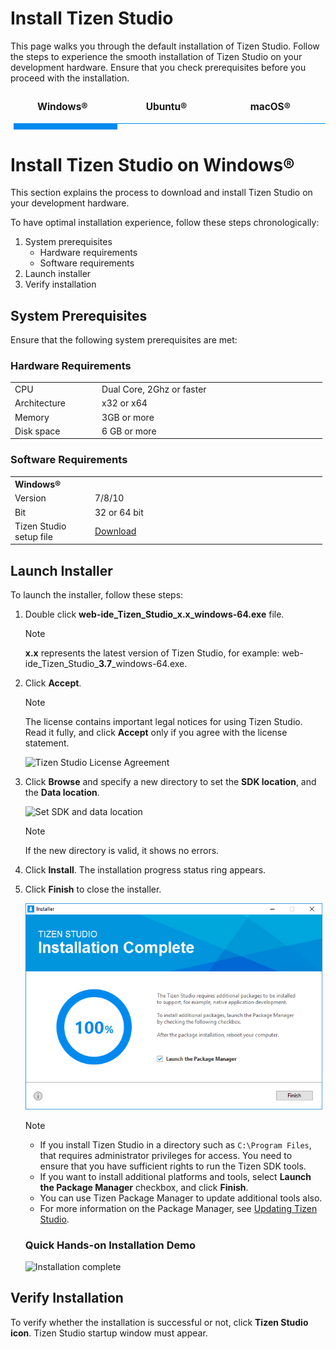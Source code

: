 # Install Tizen Studio

This page walks you through the default installation of Tizen Studio. Follow the steps to experience the smooth installation of Tizen Studio on your development hardware. Ensure that you check prerequisites before you proceed with the installation. 

<style>


.center {
  display: block;
  margin-left: auto;
  margin-right: auto;
  width: 100%;
}
.tabs {
  display: block;
  display: flex;
  -webkit-flex-wrap: wrap;
  -moz-flex-wrap: wrap;
  flex-wrap: wrap;
  margin: 0;
  overflow: hidden; }
  .tabs [class^="tab"] label,
  .tabs [class*=" tab"] label {
    cursor: pointer;
    display: block;
    font-size: 1.1em;
    font-weight: 300;
    line-height: 1em;
    padding: 1rem 0;
    text-align: center; }
  .tabs [class^="tab"] [type="radio"],
  .tabs [class*=" tab"] [type="radio"] {
    border-bottom: 1px solid #008aee;
    cursor: pointer;
    -webkit-appearance: none;
    -moz-appearance: none;
    appearance: none;
    display: block;
    width: 100%;
    -webkit-transition: all 0.3s ease-in-out;
    -moz-transition: all 0.3s ease-in-out;
    -o-transition: all 0.3s ease-in-out;
    transition: all 0.3s ease-in-out; }
    .tabs [class^="tab"] [type="radio"]:hover, .tabs [class^="tab"] [type="radio"]:focus,
    .tabs [class*=" tab"] [type="radio"]:hover,
    .tabs [class*=" tab"] [type="radio"]:focus {
      border-bottom: 5px solid #008aee; }
    .tabs [class^="tab"] [type="radio"]:checked,
    .tabs [class*=" tab"] [type="radio"]:checked {
      border-bottom: 10px solid #008aee; }
    .tabs [class^="tab"] [type="radio"]:checked + div,
    .tabs [class*=" tab"] [type="radio"]:checked + div {
      display:block }
    .tabs [class^="tab"] [type="radio"] + div,
    .tabs [class*=" tab"] [type="radio"] + div {
      padding: rem 0;
      width: inherit;
      display: none;
      margin-inline-start: 800%;
      -webkit-transition: all 0.3s ease-in-out;
      -moz-transition: all 0.3s ease-in-out;
      -o-transition: all 0.3s ease-in-out;
      transition: all 0.3s ease-in-out; }
  .tabs .tab-2 {
    width: 33% }
    .tabs .tab-2 [type="radio"] + div {
      width: 300%;
      margin-left: 0; }
    .tabs .tab-2 [type="radio"]:checked + div {
      margin-left: 0%; }
    .tabs .tab-2:last-child [type="radio"] + div {
      margin-left: 0%; }
    .tabs .tab-2:last-child [type="radio"]:checked + div {
      margin-left: -200% ; }
.tabs .tab-3 {
    width: 33%; }
    .tabs .tab-3 [type="radio"] + div {
      width: 300%;
      margin-left: -200; }
    .tabs .tab-3 [type="radio"]:checked + div {
      margin-left: 0%; }
    .tabs .tab-3:last-child [type="radio"] + div {
      margin-left: 0%; }
    .tabs .tab-3:last-child [type="radio"]:checked + div {
      margin-left: -200%; }
.tabs .tab-4 {
    width: 33%; }
    .tabs .tab-4 [type="radio"] + div {
      width: 300%;
      margin-left: -100%; }
    .tabs .tab- [type="radio"]:checked + div {
      margin-left: 0%; }
    .tabs .tab-4:last-child [type="radio"] + div {
      margin-left: 0%; }
    .tabs .tab-:last-child [type="radio"]:checked + div {
      margin-left: -200%; }
video {
  width: 100%;
  height: auto;
}
</style>

<div class="tabs">
 
  <div class="tab-2">
    <label for="tab2-1"><b>Windows&reg;</b></label>
    <input id="tab2-1" name="tabs-two" type="radio" checked="checked">
  <div>  
  
# Install Tizen Studio on Windows&reg;

This section explains the process to download and install Tizen Studio on your development hardware.

To have optimal installation experience, follow these steps chronologically:

1. System prerequisites
   - Hardware requirements
   - Software requirements
2. Launch installer
3. Verify installation

## System Prerequisites

Ensure that the following system prerequisites are met:

### Hardware Requirements
<table>
  <tr>
      <td width=150px>CPU</td>
    <td colspan="3" width=50px>Dual Core, 2Ghz or faster</td>
  </tr>
  <tr>
    <td>Architecture</td>
    <td width=520px>x32 or x64 </td>
  </tr>
  <tr>
    <td>Memory</td>
    <td colspan="3">3GB or more </td>
  </tr>
  <tr>
    <td>Disk space</td>
    <td colspan="3">6 GB or more </td>
  </tr>
</table> 

### Software Requirements

<table>
  <tr>
    <th colspan="3" align=left>Windows&reg;</th>
  </tr>
  <tr>
    <td width=150px>Version</td>
    <td width=520px>7/8/10</td>
  </tr>
  <tr>
    <td>Bit</td>
    <td>32 or 64 bit</td>
  </tr>
  <td>Tizen Studio setup file</td>
    <td>
    <a href="https://developer.tizen.org/development/tizen-studio/download#" class="clickable" target="_blank">Download</a></td>
  </tr>
</table>

## Launch Installer
 
To launch the installer, follow these steps:

1. Double click **web-ide_Tizen_Studio_x.x_windows-64.exe** file.
   
   > [!NOTE] 
   >**x.x** represents the latest version of Tizen Studio, for example: web-ide_Tizen_Studio_**3.7**_windows-64.exe.

2. Click **Accept**.
   
   > [!NOTE]
   > The license contains important legal notices for using Tizen Studio. Read it fully, and click **Accept** only if you agree with the license statement.

   ![Tizen Studio License Agreement](./media/install_sdk_license.png)

3. Click **Browse** and specify a new directory to set the **SDK location**, and the **Data location**. 

   ![Set SDK and data location](./media/install_sdk_directory.png)
  
   >[!NOTE] 
   >If the new directory is valid, it shows no errors.

4. Click **Install**.
   The installation progress status ring appears. 

5. Click **Finish** to close the installer.

   ![Installation complete](./media/migration_finish_install.png)

   >[!NOTE]
   > - If you install Tizen Studio in a directory such as `C:\Program Files`, that requires administrator privileges for access. You need to ensure that you have sufficient rights to run the Tizen SDK tools.
   > - If you want to install additional platforms and tools, select **Launch the Package Manager** checkbox, and click **Finish**.
   > - You can use Tizen Package Manager to update additional tools also. 
   > - For more information on the Package Manager, see [Updating Tizen Studio](./update-sdk.md). 

    ### Quick Hands-on Installation Demo
   
   ![Installation complete](./media/installw.gif)

## Verify Installation   

   To verify whether the installation is successful or not, click **Tizen Studio icon**. Tizen Studio startup window must appear.
  </div>
</div>

<div class="tab-4">
  <label for="tab4-4"><b>Ubuntu&reg;</b></label>
    <input id="tab4-4" name="tabs-two" type="radio">
<div>  

# Install Tizen Studio on Ubuntu&reg;

This page guides you with downloading and installing Tizen Studio on your development hardware. 

To have the optimal installation experience, follow these steps chronologically:

1. System prerequisites
   - Hardware requirements
   - Software requirements
2. Install dependencies
3. Launch installer
4. Verify installation

<style type="text/css">
a.clickable   { width: 100%; height: 100%; }
a.clickable:hover   { background-color:; color: #FFFFF; }
</style>
### System Prerequisites

Ensure that the following system prerequisites are met:

#### Hardware Requirements
<table>
  <tr>
      <td width=150px>CPU</td>
    <td colspan="3" width=50px>Dual Core, 2Ghz or faster</td>
  </tr>
  <tr>
    <td>Architecture</td>
    <td width=520px>x32 or x64 </td>
  </tr>
  <tr>
    <td>Memory</td>
    <td colspan="3">3GB or more </td>
  </tr>
  <tr>
    <td>Disk Space</td>
    <td colspan="3">6 GB or more </td>
  </tr>
</table> 

#### Software Requirements
<table>
  <tr>
    <th colspan="2" align=left>Ubuntu&reg;</th>
  </tr>
  <tr>
    <td width=190x>Version</td>
    <td width=520px>16.04/ 14.04/ 18.04</td>
  </tr>
  <tr>
    <td>Bit</td>
    <td>32 or 64 bit</td>
  </tr>

  <td>Tizen Studio setup file</td>
    <td>
    <a href="https://developer.tizen.org/development/tizen-studio/download#" class="clickable" target="_blank">Download</a></td>
  </tr>
</table>

  
## Install Dependencies

The installer package consists of basic and immediate libraries. However, Tizen Studio requires additional libraries to work flawlessly. 

To install the dependencies, open the terminal and execute the following commands: 

`
    sudo apt install expect; sudo apt install gtk2-engines-pixbuf;  sudo apt install libgnome2-0; sudo apt install qemu-user-static;
    sudo apt install libwebkitgtk-1.0-0; sudo apt install libwebkitgtk-1.0-0 cpio rpm2cpio; sudo apt install gettext; sudo apt install gksudo; sudo apt install module-init-tools; sudo apt install libudev-dev; sudo apt install libsdl1.2debian; sudo apt install bridge-utils; sudo apt install openvpn;
`

 ### Install Emulator Dependencies

The Emulator also requires a few additional libraries to work smoothly. To install these dependencies, open the terminal and enter the following command:

  ` 
  sudo apt install acl bridge-utils openvpn libfontconfig1 libglib2.0-0 libjpeg-turbo8 libpixman-1-0 libpng12-0 libsdl1.2debian libsm6 libv4l-0 libx11-xcb1 libxcb-icccm4 libxcb-image0 libxcb-randr0 libxcb-render-util0 libxcb-shape0 libxcb-xfixes0 libxi6
  `

## Launch Installer 

Navigate to the directory where you have saved the installer file and proceed with further instructions. 

To launch the installer, follow these steps:

1. Open the terminal and execute the following commands:
  
  - `chmod +x web-ide_Tizen_Studio_x.x_ubuntu-64.bin`
  - `./web-ide_Tizen_Studio_x.x_ubuntu-64.bin` 
  >Note:
  >
  >**x.x** represents the latest version of Tizen Studio, for example:  web-ide_Tizen_Studio_**3.7**_ubuntu-64.bin.

2. Click **Accept**
   
   > [!NOTE]
   >The license contains important legal notices for using Tizen Studio. Read it fully, and click **Accept** only if you agree with the license terms.

   ![Tizen Studio License Agreement](./media/install_sdk_license.png)

3. Click **Browse** and specify a new directory to set the **SDK location**, and the **Data location**.

   ![Set SDK and data location](./media/install_sdk_directory.png)
   
   > [!NOTE]
   >If the new directory is valid, it shows no errors.
4. Click **Install**.
   The installation progress status ring appears. 

5. Click **Finish** to close the installer.

   ![Installation complete](./media/migration_finish_install.png)

   > [!NOTE]
    > - If you want to install additional platforms and tools, select **Launch the Package Manager** checkbox, and click **Finish**.
    > - You can use Tizen Package Manager to update additional tools also. 
    > - For more information on the Package Manager, see [Updating Tizen Studio](./update-sdk.md). 

## Verify Installation
   
To verify whether the installation is successful or not, click **Tizen Studio icon**. Tizen Studio startup window must appear.

  </div>
</div>

<div class="tab-3">
  <label for="tab3-3"><b>macOS&reg;</b></label>
    <input id="tab3-3" name="tabs-two" type="radio">
      <div>


# Install Tizen Studio on macOS&reg;

This page explains the process to download and install Tizen Studio on your development hardware. 

To have the optimal installation experience, follow these steps chronologically:

- System prerequisites
   - Hardware requirements
   - Software requirements
   - Additional requirements
- Launch installer
- Verify installation

<style type="text/css">
a.clickable   { width: 100%; height: 100%; }
a.clickable:hover   { background-color:; color: #FFFFF; }
</style>

## System Prerequisites

Ensure that the following system prerequisites are met:

### Hardware Requirements
<table>
  <tr>
      <td width=150px>CPU</td>
    <td colspan="3" width=50px>Dual Core, 2Ghz or faster</td>
  </tr>
  <tr>
    <td>Architecture</td>
    <td width=520px>x64 only</td>
  </tr>
  <tr>
    <td>Memory</td>
    <td colspan="3">3GB or more </td>
  </tr>
  <tr>
    <td>Disk Space</td>
    <td colspan="3">6 GB or more </td>
  </tr>
</table> 

### Software Requirements
<table>
  <tr>
    <th colspan="2" align=left>macOSX&reg;</th>
  </tr>
  <tr>
    <td width=190px>Version</td>
    <td width=520px>10.13 (High Sierra)<br>10.12 (Sierra)<br>10.11 (El Captain)</td>
  </tr>
  <tr>
    <td>Bit</td>
    <td>64 bit only</td>
  </tr>

  <tr>
    <td>Tizen Studio setup file</td>
    <td><a href="https://developer.tizen.org/development/tizen-studio/download#" class="clickable" target="_blank">Download </a></td>
  </tr>
</table>

<br>

### Additional Requirements

<table>
<thead>
<tr>
<th>Component</th>
<th>Requirement</th>
</tr>
</thead>
<tbody>
<tr>
<td>Prerequisite packages (<code>msgfmt</code>) to build PO files
</td>
<td>On the terminal prompt, type the following commands:
<pre><code>$ brew install gettext
$ brew link gettext -force
$ which msgfmt
/usr/local/bin/msgfmt
</code></pre>
<strong>Note</strong><br>
To install Homebrew, see the <a href="http://brew.sh/">Homebrew documentation</a>.
</td>
</tr>
</tbody>
</table>


## Launch Installer
 
To launch the installer, follow these steps:

1. Double click on the downloaded installer file **web-ide_Tizen_Studio_x.x-64.dmg**.
   
   > [!NOTE]
   >**x.x** represents the latest version of Tizen Studio, for example:web-ide_Tizen_Studio_**3.7**-64.dmg.

2. Click **Accept**.
   
   > [!NOTE]
   > The license contains important legal notices for using Tizen Studio. Read it fully, and click **Accept** only if you agree with the license terms.

   ![Tizen Studio License Agreement](./media/install_sdk_license.png)
3. Click **Browse** and specify a new directory to set the **SDK location**, and the **Data location**. 
   
   ![Set SDK and data location](./media/install_sdk_directory.png)
   
   > [!NOTE]
   > If the new directory is valid, it shows no errors.
4. Click **Install**.
  
   The installation progress status ring appears. 

5. Click **Finish**, and close the installer.
   
   ![Installation complete](./media/migration_finish_install.png)
   
   > [!NOTE]
   > - If you want to install additional platforms and tools, select **Launch the Package Manager** checkbox, and click **Finish**.
   > - You can use Tizen Package Manager to update additional tools also. 
   > - For more information on the Package Manager, see [Updating Tizen Studio](./update-sdk.md). 

## Verify Installation

To verify whether the installation is successful or not, click **Tizen Studio icon**. 

Tizen Studio startup window must appear.



</div>

      